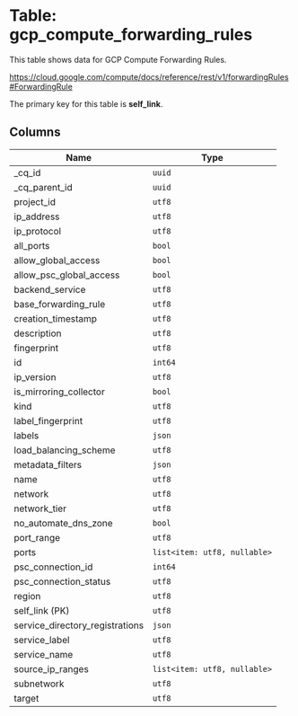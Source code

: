 # Table: gcp_compute_forwarding_rules

This table shows data for GCP Compute Forwarding Rules.

https://cloud.google.com/compute/docs/reference/rest/v1/forwardingRules#ForwardingRule

The primary key for this table is **self_link**.

## Columns

| Name          | Type          |
| ------------- | ------------- |
|_cq_id|`uuid`|
|_cq_parent_id|`uuid`|
|project_id|`utf8`|
|ip_address|`utf8`|
|ip_protocol|`utf8`|
|all_ports|`bool`|
|allow_global_access|`bool`|
|allow_psc_global_access|`bool`|
|backend_service|`utf8`|
|base_forwarding_rule|`utf8`|
|creation_timestamp|`utf8`|
|description|`utf8`|
|fingerprint|`utf8`|
|id|`int64`|
|ip_version|`utf8`|
|is_mirroring_collector|`bool`|
|kind|`utf8`|
|label_fingerprint|`utf8`|
|labels|`json`|
|load_balancing_scheme|`utf8`|
|metadata_filters|`json`|
|name|`utf8`|
|network|`utf8`|
|network_tier|`utf8`|
|no_automate_dns_zone|`bool`|
|port_range|`utf8`|
|ports|`list<item: utf8, nullable>`|
|psc_connection_id|`int64`|
|psc_connection_status|`utf8`|
|region|`utf8`|
|self_link (PK)|`utf8`|
|service_directory_registrations|`json`|
|service_label|`utf8`|
|service_name|`utf8`|
|source_ip_ranges|`list<item: utf8, nullable>`|
|subnetwork|`utf8`|
|target|`utf8`|